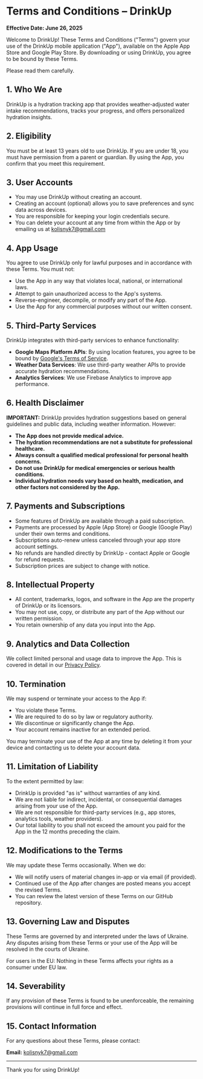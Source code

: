 # Terms and Conditions – DrinkUp

**Effective Date: June 26, 2025**

Welcome to DrinkUp! These Terms and Conditions ("Terms") govern your use of the DrinkUp mobile application ("App"), available on the Apple App Store and Google Play Store. By downloading or using DrinkUp, you agree to be bound by these Terms.

Please read them carefully.

## 1. Who We Are

DrinkUp is a hydration tracking app that provides weather-adjusted water intake recommendations, tracks your progress, and offers personalized hydration insights.

## 2. Eligibility

You must be at least 13 years old to use DrinkUp. If you are under 18, you must have permission from a parent or guardian. By using the App, you confirm that you meet this requirement.

## 3. User Accounts

- You may use DrinkUp without creating an account.
- Creating an account (optional) allows you to save preferences and sync data across devices.
- You are responsible for keeping your login credentials secure.
- You can delete your account at any time from within the App or by emailing us at kolisnyk7@gmail.com

## 4. App Usage

You agree to use DrinkUp only for lawful purposes and in accordance with these Terms. You must not:

- Use the App in any way that violates local, national, or international laws.
- Attempt to gain unauthorized access to the App's systems.
- Reverse-engineer, decompile, or modify any part of the App.
- Use the App for any commercial purposes without our written consent.

## 5. Third-Party Services

DrinkUp integrates with third-party services to enhance functionality:

- **Google Maps Platform APIs**: By using location features, you agree to be bound by [Google's Terms of Service](https://policies.google.com/terms).
- **Weather Data Services**: We use third-party weather APIs to provide accurate hydration recommendations.
- **Analytics Services**: We use Firebase Analytics to improve app performance.

## 6. Health Disclaimer

**IMPORTANT:** DrinkUp provides hydration suggestions based on general guidelines and public data, including weather information. However:

- **The App does not provide medical advice.**
- **The hydration recommendations are not a substitute for professional healthcare.**
- **Always consult a qualified medical professional for personal health concerns.**
- **Do not use DrinkUp for medical emergencies or serious health conditions.**
- **Individual hydration needs vary based on health, medication, and other factors not considered by the App.**

## 7. Payments and Subscriptions

- Some features of DrinkUp are available through a paid subscription.
- Payments are processed by Apple (App Store) or Google (Google Play) under their own terms and conditions.
- Subscriptions auto-renew unless canceled through your app store account settings.
- No refunds are handled directly by DrinkUp - contact Apple or Google for refund requests.
- Subscription prices are subject to change with notice.

## 8. Intellectual Property

- All content, trademarks, logos, and software in the App are the property of DrinkUp or its licensors.
- You may not use, copy, or distribute any part of the App without our written permission.
- You retain ownership of any data you input into the App.

## 9. Analytics and Data Collection

We collect limited personal and usage data to improve the App. This is covered in detail in our [Privacy Policy](https://github.com/[yourusername]/drinkup-privacy/blob/main/privacy-policy.md).

## 10. Termination

We may suspend or terminate your access to the App if:

- You violate these Terms.
- We are required to do so by law or regulatory authority.
- We discontinue or significantly change the App.
- Your account remains inactive for an extended period.

You may terminate your use of the App at any time by deleting it from your device and contacting us to delete your account data.

## 11. Limitation of Liability

To the extent permitted by law:

- DrinkUp is provided "as is" without warranties of any kind.
- We are not liable for indirect, incidental, or consequential damages arising from your use of the App.
- We are not responsible for third-party services (e.g., app stores, analytics tools, weather providers).
- Our total liability to you shall not exceed the amount you paid for the App in the 12 months preceding the claim.

## 12. Modifications to the Terms

We may update these Terms occasionally. When we do:

- We will notify users of material changes in-app or via email (if provided).
- Continued use of the App after changes are posted means you accept the revised Terms.
- You can review the latest version of these Terms on our GitHub repository.

## 13. Governing Law and Disputes

These Terms are governed by and interpreted under the laws of Ukraine. Any disputes arising from these Terms or your use of the App will be resolved in the courts of Ukraine.

For users in the EU: Nothing in these Terms affects your rights as a consumer under EU law.

## 14. Severability

If any provision of these Terms is found to be unenforceable, the remaining provisions will continue in full force and effect.

## 15. Contact Information

For any questions about these Terms, please contact:

**Email:** kolisnyk7@gmail.com

---

Thank you for using DrinkUp!